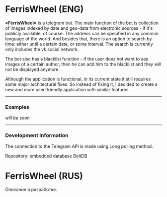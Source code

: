 # FerrisWheel (ENG)

**«FerrisWheel»** is a telegram bot. The main function of the bot is collection of images indexed by date and geo-data from electronic sources - if it's publicly available, of course. 
The address can be specified in any common language of the world. And besides that, there is an option to search by time: either until a certain date, or some interval.
The search is currently only includes the vk social network.

The bot also has a blacklist function - if the user does not want to see images of a certain author, then he can add him to the blacklist and they will not be displayed anymore.

Although the application is functional, in its current state it still requires some major architectural fixes. So instead of fixing it, I decided to create a new and more user-friendly application with similar features.

____
### Examples

*will be soon*
____
### Development Information

The connection to the Telegram API is made using Long polling method.

Repository: embedded database BoltDB

# FerrisWheel (RUS)

Описание в разработке. 
